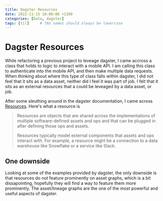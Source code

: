 ```yaml
---
title: Dagster Resources
date: 2022-11-15 10:00:00 +1100
categories: [Data, dagster]
tags: [til]     # TAG names should always be lowercase
---
```


# Dagster Resources

While refactoring a previous project to leveage dagster, I came accross a class that holds to logic to interact with a mobile API. I am calling this class to authenticate into the mobile API, and then make multiple data requests. When thinking about where this type of class falls within dagster, I did not feel that it sits as a data asset, neither did I feel it was part of job. I felt that it sits as an external resources that a could be leveaged by a data asset, or job.

After some sleuthing around in the dagster documentation, I came across [Resources](https://docs.dagster.io/concepts/resources). Here's what a resource is

> Resources are objects that are shared across the implementations of multiple software-defined assets and ops and that can be plugged in after defining those ops and assets.
> 
> Resources typically model external components that assets and ops interact with. For example, a resource might be a connection to a data warehouse like Snowflake or a service like Slack.

## One downside

Looking at some of the examples provided by dagster, the only downside is that resources do not feature prominently on asset graphs, which is a bit dissapointing, hopefully they will find a way to feature them more prominently. The asset/lineage graphs are the one of the most powerful and useful aspects of dagster.